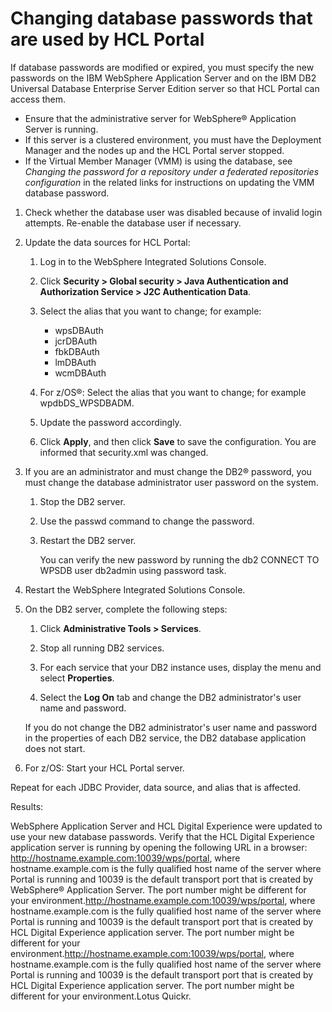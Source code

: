 # Changing database passwords that are used by HCL Portal

If database passwords are modified or expired, you must specify the new passwords on the IBM WebSphere Application Server and on the IBM DB2 Universal Database Enterprise Server Edition server so that HCL Portal can access them.

-   Ensure that the administrative server for WebSphere® Application Server is running.
-   If this server is a clustered environment, you must have the Deployment Manager and the nodes up and the HCL Portal server stopped.
-   If the Virtual Member Manager (VMM) is using the database, see *Changing the password for a repository under a federated repositories configuration* in the related links for instructions on updating the VMM database password.

1.  Check whether the database user was disabled because of invalid login attempts. Re-enable the database user if necessary.

2.  Update the data sources for HCL Portal:

    1.  Log in to the WebSphere Integrated Solutions Console.

    2.  Click **Security > Global security > Java Authentication and Authorization Service > J2C Authentication Data**.

    3.  Select the alias that you want to change; for example:

        -   wpsDBAuth
        -   jcrDBAuth
        -   fbkDBAuth
        -   lmDBAuth
        -   wcmDBAuth

    4.  For z/OS®: Select the alias that you want to change; for example wpdbDS_WPSDBADM.

    5.  Update the password accordingly.

    6.  Click **Apply**, and then click **Save** to save the configuration. You are informed that security.xml was changed.

3.  If you are an administrator and must change the DB2® password, you must change the database administrator user password on the system.

    1.  Stop the DB2 server.

    2.  Use the passwd command to change the password.

    3.  Restart the DB2 server.

        You can verify the new password by running the db2 CONNECT TO WPSDB user db2admin using password task.

4.  Restart the WebSphere Integrated Solutions Console.

5.  On the DB2 server, complete the following steps:

    1.  Click **Administrative Tools > Services**.

    2.  Stop all running DB2 services.

    3.  For each service that your DB2 instance uses, display the menu and select **Properties**.

    4.  Select the **Log On** tab and change the DB2 administrator's user name and password.

    If you do not change the DB2 administrator's user name and password in the properties of each DB2 service, the DB2 database application does not start.

6.  For z/OS: Start your HCL Portal server.


Repeat for each JDBC Provider, data source, and alias that is affected.

Results:

WebSphere Application Server and HCL Digital Experience were updated to use your new database passwords. Verify that the HCL Digital Experience application server is running by opening the following URL in a browser: http://hostname.example.com:10039/wps/portal, where hostname.example.com is the fully qualified host name of the server where Portal is running and 10039 is the default transport port that is created by WebSphere® Application Server. The port number might be different for your environment.http://hostname.example.com:10039/wps/portal, where hostname.example.com is the fully qualified host name of the server where Portal is running and 10039 is the default transport port that is created by HCL Digital Experience application server. The port number might be different for your environment.http://hostname.example.com:10039/wps/portal, where hostname.example.com is the fully qualified host name of the server where Portal is running and 10039 is the default transport port that is created by HCL Digital Experience application server. The port number might be different for your environment.Lotus Quickr.


<!-- ???+ info "Related information"  
    -   [Changing the password for a repository under a federated repositories configuration](https://www.ibm.com/docs/en/was-nd/8.5.5)
    -   [Applying fix packs to your portal](../security/apply_fixpacks.md) -->

